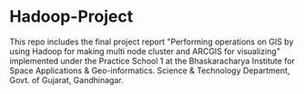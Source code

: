 # Hadoop-Project
This repo includes the final project report "Performing operations on GIS by using Hadoop for making multi node cluster and ARCGIS for visualizing"
implemented under the Practice School 1 at the Bhaskaracharya Institute for Space Applications & Geo-informatics. Science & Technology Department, Govt. of Gujarat, Gandhinagar.
